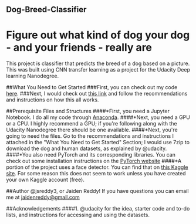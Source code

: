 ## Dog-Breed-Classifier
# Figure out what kind of dog your dog - and your friends - really are

This project is classifier that predicts the breed of a dog based on a picture. This was built using CNN transfer learning as a project for the Udacity Deep learning Nanodegree.

##What You Need to Get Started
###First, you can check out my code [here](https://github.com/jsreddy3/Dog-Breed-Classifier/blob/master/dog_app_prediction.ipynb).
###Next, I would check out [this link](https://github.com/udacity/deep-learning-v2-pytorch/tree/master/project-dog-classification) and follow the recommendations and instructions on how this all works.

##Prerequisite Files and Structures
####*First, you need a Jupyter Notebook. I do all my code through [Anaconda](https://www.anaconda.com).
####*Next, you need a GPU or a CPU. I highly recommend a GPU; if you're following along with the Udacity Nanodegree there should be one available.
####*Next, you're going to need the files. Go to the recommendations and instructions I attached in the "What You Need to Get Started" Section; I would use 7zip to download the dog and human datasets, as explained by @udacity.
####*You also need PyTorch and its corresponding libraries. You can check out some installation instructions on the [PyTorch website](https://pytorch.org/get-started/previous-versions/)
####*A portion of the project uses a face detector. You can find that on [this Kaggle site](https://pytorch.org/get-started/previous-versions/). For some reason this does not seem to work unless you have created your own Kaggle account (free).

##Author
@jsreddy3, or Jaiden Reddy! If you have questions you can email me at jaidenreddy@gmail.com

##Acknowledgements
####1. @udacity for the idea, starter code and to-do lists, and instructions for accessing and using the datasets.
